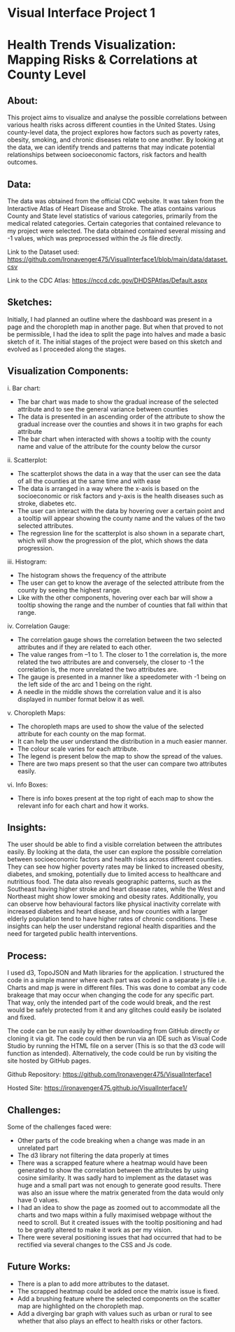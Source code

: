 # Visual Interface Project 1
# Health Trends Visualization: Mapping Risks & Correlations at County Level

## About:

This project aims to visualize and analyse the possible correlations between various health risks across different counties in the United States. Using county-level data, the project explores how factors such as poverty rates, obesity, smoking, and chronic diseases relate to one another. By looking at the data, we can identify trends and patterns that may indicate potential relationships between socioeconomic factors, risk factors and health outcomes.

## Data:

The data was obtained from the official CDC website. It was taken from the Interactive Atlas of Heart Disease and Stroke. The atlas contains various County and State level statistics of various categories, primarily from the medical related categories. Certain categories that contained relevance to my project were selected. The data obtained contained several missing and -1 values, which was preprocessed within the Js file directly. 

Link to the Dataset used: https://github.com/Ironavenger475/VisualInterface1/blob/main/data/dataset.csv

Link to the CDC Atlas: https://nccd.cdc.gov/DHDSPAtlas/Default.aspx

## Sketches:
Initially, I had planned an outline where the dashboard was present in a page and the choropleth map in another page. But when that proved to not be permissible, I had the idea to split the page into halves and made a basic sketch of it. The initial stages of the project were based on this sketch and evolved as I proceeded along the stages.

## Visualization Components:

i. Bar chart:
* The bar chart was made to show the gradual increase of the selected attribute and to see the general variance between counties
* The data is presented in an ascending order of the attribute to show the gradual increase over the counties and shows it in two graphs for each attribute 
* The bar chart when interacted with shows a tooltip with the county name and value of the attribute for the county below the cursor
 
ii. Scatterplot:
* The scatterplot shows the data in a way that the user can see the data of all the counties at the same time and with ease
* The data is arranged in a way where the x-axis is based on the socioeconomic or risk factors and y-axis is the health diseases such as stroke, diabetes etc.
* The user can interact with the data by hovering over a certain point and a tooltip will appear showing the county name and the values of the two selected attributes.
* The regression line for the scatterplot is also shown in a separate chart, which will show the progression of the plot, which shows the data progression.
 
iii. Histogram:
* The histogram shows the frequency of the attribute
* The user can get to know the average of the selected attribute from the county by seeing the highest range.
* Like with the other components, hovering over each bar will show a tooltip showing the range and the number of counties that fall within that range.

iv.  Correlation Gauge:
* The correlation gauge shows the correlation between the two selected attributes and if they are related to each other.
* The value ranges from –1 to 1. The closer to 1 the correlation is, the more related the two attributes are and conversely, the closer to -1 the correlation is, the more unrelated the two attributes are.
* The gauge is presented in a manner like a speedometer with -1 being on the left side of the arc and 1 being on the right.
* A needle in the middle shows the correlation value and it is also displayed in number format below it as well.

v. Choropleth Maps:
* The choropleth maps are used to show the value of the selected attribute for each county on the map format.
* It can help the user understand the distribution in a much easier manner.
* The colour scale varies for each attribute.
* The legend is present below the map to show the spread of the values.
* There are two maps present so that the user can compare two attributes easily.

vi. Info Boxes:
* There is info boxes present at the top right of each map to show the relevant info for each chart and how it works.

## Insights:

The user should be able to find a visible correlation between the attributes easily. By looking at the data, the user can explore the possible correlation between socioeconomic factors and health risks across different counties. They can see how higher poverty rates may be linked to increased obesity, diabetes, and smoking, potentially due to limited access to healthcare and nutritious food. The data also reveals geographic patterns, such as the Southeast having higher stroke and heart disease rates, while the West and Northeast might show lower smoking and obesity rates. Additionally, you can observe how behavioural factors like physical inactivity correlate with increased diabetes and heart disease, and how counties with a larger elderly population tend to have higher rates of chronic conditions. These insights can help the user understand regional health disparities and the need for targeted public health interventions.

## Process:

I used d3, TopoJSON and Math libraries for the application. I structured the code in a simple manner where each part was coded in a separate js file i.e. Charts and map js were in different files. This was done to combat any code brakeage that may occur when changing the code for any specific part. That way, only the intended part of the code would break, and the rest would be safely protected from it and any glitches could easily be isolated and fixed. 

The code can be run easily by either downloading from GitHub directly or cloning it via git. The code could then be run via an IDE such as Visual Code Studio by running the HTML file on a server (This is so that the d3 code will function as intended). Alternatively, the code could be run by visiting the site hosted by GitHub pages.

Github Repository: https://github.com/Ironavenger475/VisualInterface1

Hosted Site: https://ironavenger475.github.io/VisualInterface1/

## Challenges:

Some of the challenges faced were:

* Other parts of the code breaking when a change was made in an unrelated part
* The d3 library not filtering the data properly at times
* There was a scrapped feature where a heatmap would have been generated to show the correlation between the attributes by using cosine similarity. It was sadly hard to implement as the dataset was huge and a small part was not enough to generate good results. There was also an issue where the matrix generated from the data would only have 0 values.
* I had an idea to show the page as zoomed out to accommodate all the charts and two maps within a fully maximised webpage without the need to scroll. But it created issues with the tooltip positioning and had to be greatly altered to make it work as per my vision.
* There were several positioning issues that had occurred that had to be rectified via several changes to the CSS and Js code.

## Future Works:

* There is a plan to add more attributes to the dataset.
* The scrapped heatmap could be added once the matrix issue is fixed.
* Add a brushing feature where the selected components on the scatter map are highlighted on the choropleth map.
* Add a diverging bar graph with values such as urban or rural to see whether that also plays an effect to health risks or other factors.

